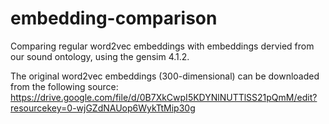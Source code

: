 # embedding-comparison

Comparing regular word2vec embeddings with embeddings dervied from our sound ontology, using the gensim 4.1.2.

The original word2vec embeddings (300-dimensional) can be downloaded from the following source: https://drive.google.com/file/d/0B7XkCwpI5KDYNlNUTTlSS21pQmM/edit?resourcekey=0-wjGZdNAUop6WykTtMip30g
